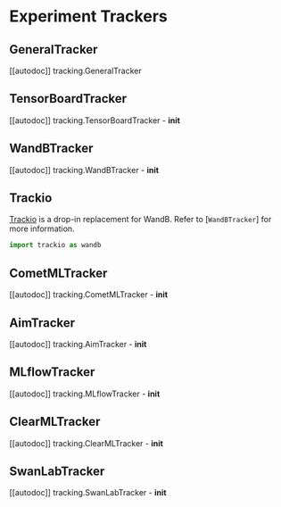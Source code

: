 <!--Copyright 2022 The HuggingFace Team. All rights reserved.

Licensed under the Apache License, Version 2.0 (the "License"); you may not use this file except in compliance with
the License. You may obtain a copy of the License at

http://www.apache.org/licenses/LICENSE-2.0

Unless required by applicable law or agreed to in writing, software distributed under the License is distributed on
an "AS IS" BASIS, WITHOUT WARRANTIES OR CONDITIONS OF ANY KIND, either express or implied. See the License for the
specific language governing permissions and limitations under the License.

⚠️ Note that this file is in Markdown but contain specific syntax for our doc-builder (similar to MDX) that may not be
rendered properly in your Markdown viewer.
-->

# Experiment Trackers

## GeneralTracker

[[autodoc]] tracking.GeneralTracker

## TensorBoardTracker

[[autodoc]] tracking.TensorBoardTracker
    - __init__

## WandBTracker

[[autodoc]] tracking.WandBTracker
    - __init__

## Trackio

[Trackio](https://github.com/gradio-app/trackio) is a drop-in replacement for WandB. Refer to [`WandBTracker`] for more information.

```py
import trackio as wandb
```


## CometMLTracker

[[autodoc]] tracking.CometMLTracker
    - __init__

## AimTracker

[[autodoc]] tracking.AimTracker
    - __init__

## MLflowTracker

[[autodoc]] tracking.MLflowTracker
    - __init__

## ClearMLTracker

[[autodoc]] tracking.ClearMLTracker
    - __init__

## SwanLabTracker

[[autodoc]] tracking.SwanLabTracker
    - __init__
